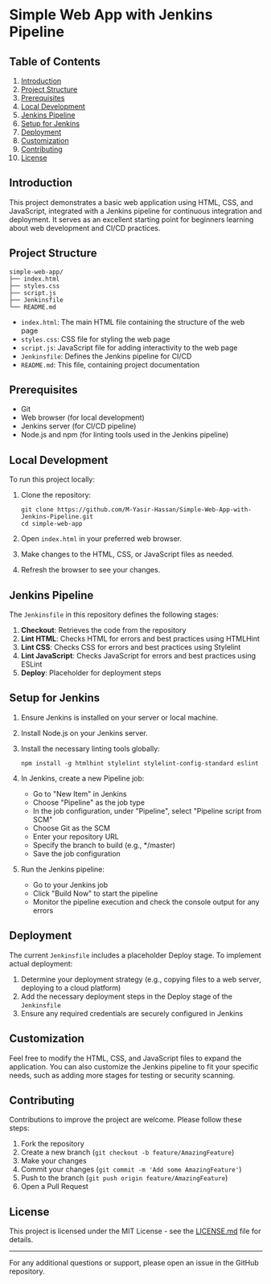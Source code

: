 # Simple Web App with Jenkins Pipeline

## Table of Contents
1. [Introduction](#introduction)
2. [Project Structure](#project-structure)
3. [Prerequisites](#prerequisites)
4. [Local Development](#local-development)
5. [Jenkins Pipeline](#jenkins-pipeline)
6. [Setup for Jenkins](#setup-for-jenkins)
7. [Deployment](#deployment)
8. [Customization](#customization)
9. [Contributing](#contributing)
10. [License](#license)

## Introduction

This project demonstrates a basic web application using HTML, CSS, and JavaScript, integrated with a Jenkins pipeline for continuous integration and deployment. It serves as an excellent starting point for beginners learning about web development and CI/CD practices.

## Project Structure

```
simple-web-app/
├── index.html
├── styles.css
├── script.js
├── Jenkinsfile
└── README.md
```

- `index.html`: The main HTML file containing the structure of the web page
- `styles.css`: CSS file for styling the web page
- `script.js`: JavaScript file for adding interactivity to the web page
- `Jenkinsfile`: Defines the Jenkins pipeline for CI/CD
- `README.md`: This file, containing project documentation

## Prerequisites

- Git
- Web browser (for local development)
- Jenkins server (for CI/CD pipeline)
- Node.js and npm (for linting tools used in the Jenkins pipeline)

## Local Development

To run this project locally:

1. Clone the repository:
   ```
   git clone https://github.com/M-Yasir-Hassan/Simple-Web-App-with-Jenkins-Pipeline.git
   cd simple-web-app
   ```

2. Open `index.html` in your preferred web browser.

3. Make changes to the HTML, CSS, or JavaScript files as needed.

4. Refresh the browser to see your changes.

## Jenkins Pipeline

The `Jenkinsfile` in this repository defines the following stages:

1. **Checkout**: Retrieves the code from the repository
2. **Lint HTML**: Checks HTML for errors and best practices using HTMLHint
3. **Lint CSS**: Checks CSS for errors and best practices using Stylelint
4. **Lint JavaScript**: Checks JavaScript for errors and best practices using ESLint
5. **Deploy**: Placeholder for deployment steps

## Setup for Jenkins

1. Ensure Jenkins is installed on your server or local machine.

2. Install Node.js on your Jenkins server.

3. Install the necessary linting tools globally:
   ```
   npm install -g htmlhint stylelint stylelint-config-standard eslint
   ```

4. In Jenkins, create a new Pipeline job:
   - Go to "New Item" in Jenkins
   - Choose "Pipeline" as the job type
   - In the job configuration, under "Pipeline", select "Pipeline script from SCM"
   - Choose Git as the SCM
   - Enter your repository URL
   - Specify the branch to build (e.g., */master)
   - Save the job configuration

5. Run the Jenkins pipeline:
   - Go to your Jenkins job
   - Click "Build Now" to start the pipeline
   - Monitor the pipeline execution and check the console output for any errors

## Deployment

The current `Jenkinsfile` includes a placeholder Deploy stage. To implement actual deployment:

1. Determine your deployment strategy (e.g., copying files to a web server, deploying to a cloud platform)
2. Add the necessary deployment steps in the Deploy stage of the `Jenkinsfile`
3. Ensure any required credentials are securely configured in Jenkins

## Customization

Feel free to modify the HTML, CSS, and JavaScript files to expand the application. You can also customize the Jenkins pipeline to fit your specific needs, such as adding more stages for testing or security scanning.

## Contributing

Contributions to improve the project are welcome. Please follow these steps:

1. Fork the repository
2. Create a new branch (`git checkout -b feature/AmazingFeature`)
3. Make your changes
4. Commit your changes (`git commit -m 'Add some AmazingFeature'`)
5. Push to the branch (`git push origin feature/AmazingFeature`)
6. Open a Pull Request

## License

This project is licensed under the MIT License - see the [LICENSE.md](LICENSE.md) file for details.

---

For any additional questions or support, please open an issue in the GitHub repository.
